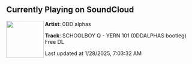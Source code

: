 ## Currently Playing on SoundCloud

[<img align="left" width="100" src="https://i1.sndcdn.com/avatars-csNUKQ3mwzw5fb4A-9Qh5FQ-t500x500.jpg">](https://soundcloud.com/wicked0620/schoolboy-q-yern-101-0ddalphas-remix)

**Artist**: 0DD alphas 

**Track**: SCHOOLBOY Q - YERN 101 (0DDALPHAS bootleg) Free DL

Last updated at 1/28/2025, 7:03:32 AM
